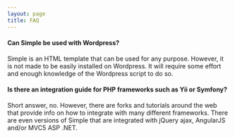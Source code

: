 ```yaml
---
layout: page
title: FAQ
---
```


#### Can Simple be used with Wordpress?
Simple is an HTML template that can be used for any purpose. However, it is not made to be easily installed on Wordpress. It will require some effort and enough knowledge of the Wordpress script to do so.

#### Is there an integration guide for PHP frameworks such as Yii or Symfony?
Short answer, no. However, there are forks and tutorials around the web that provide info on how to integrate with many different frameworks. There are even versions of Simple that are integrated with jQuery ajax, AngularJS and/or MVC5 ASP .NET.

<!---
#### How do I get notified of new Simple versions?
The best option is to subscribe to our mailing list using the [subscription form on Almsaeed Studio](http://almsaeedstudio.com/#subscribe). If that's not appealing to you, you may watch the [repository on Github](https://github.com/almasaeed2010/Simple) or visit [Almsaeed Studio](http://almsaeedstudio.com) every now and then for updates and announcements.
--->
